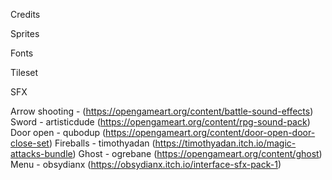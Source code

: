Credits

Sprites

Fonts

Tileset

SFX

Arrow shooting - (https://opengameart.org/content/battle-sound-effects)
Sword - artisticdude (https://opengameart.org/content/rpg-sound-pack)
Door open - qubodup (https://opengameart.org/content/door-open-door-close-set)
Fireballs - timothyadan (https://timothyadan.itch.io/magic-attacks-bundle)
Ghost - ogrebane (https://opengameart.org/content/ghost)
Menu - obsydianx (https://obsydianx.itch.io/interface-sfx-pack-1)
